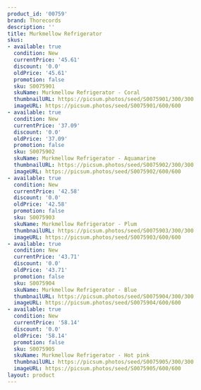 ```yaml
---
product_id: '00759'
brand: Thorecords
description: ''
title: Murkmellow Refrigerator
skus:
- available: true
  condition: New
  currentPrice: '45.61'
  discount: '0.0'
  oldPrice: '45.61'
  promotion: false
  sku: S0075901
  skuName: Murkmellow Refrigerator - Coral
  thumbnailURL: https://picsum.photos/seed/S0075901/300/300
  imageURL: https://picsum.photos/seed/S0075901/600/600
- available: true
  condition: New
  currentPrice: '37.09'
  discount: '0.0'
  oldPrice: '37.09'
  promotion: false
  sku: S0075902
  skuName: Murkmellow Refrigerator - Aquamarine
  thumbnailURL: https://picsum.photos/seed/S0075902/300/300
  imageURL: https://picsum.photos/seed/S0075902/600/600
- available: true
  condition: New
  currentPrice: '42.58'
  discount: '0.0'
  oldPrice: '42.58'
  promotion: false
  sku: S0075903
  skuName: Murkmellow Refrigerator - Plum
  thumbnailURL: https://picsum.photos/seed/S0075903/300/300
  imageURL: https://picsum.photos/seed/S0075903/600/600
- available: true
  condition: New
  currentPrice: '43.71'
  discount: '0.0'
  oldPrice: '43.71'
  promotion: false
  sku: S0075904
  skuName: Murkmellow Refrigerator - Blue
  thumbnailURL: https://picsum.photos/seed/S0075904/300/300
  imageURL: https://picsum.photos/seed/S0075904/600/600
- available: true
  condition: New
  currentPrice: '58.14'
  discount: '0.0'
  oldPrice: '58.14'
  promotion: false
  sku: S0075905
  skuName: Murkmellow Refrigerator - Hot pink
  thumbnailURL: https://picsum.photos/seed/S0075905/300/300
  imageURL: https://picsum.photos/seed/S0075905/600/600
layout: product
---
```

